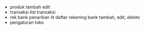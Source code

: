 - produk
tambah 
edit 
- transaksi
list transaksi
- rek bank penarikan
lit daftar rekening bank
tambah, edit, delete
- pengaturan toko